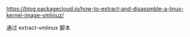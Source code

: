 https://blog.packagecloud.io/how-to-extract-and-disassmble-a-linux-kernel-image-vmlinuz/

通过 extract-vmlinux 脚本

